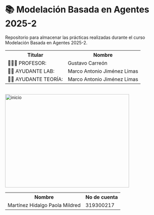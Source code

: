 # 📚 Modelación Basada en Agentes 2025-2

Repositorio para almacenar las prácticas realizadas durante el curso Modelación Basada en Agentes 2025-2.

<table>
    <tr>
        <th>  Títular </th>
        <th> Nombre </th>
    </tr>
    <tr>
        <td>👨🏼‍🏫 PROFESOR: </td>
        <td>Gustavo Carreón</td>
    </tr>
    <tr>
        <td>👦🏻 AYUDANTE LAB: </td>
        <td>Marco Antonio Jiménez Limas</td>
    </tr>
    <tr>
        <td>👦🏻 AYUDANTE TEORÍA: </td>
        <td>Marco Antonio Jiménez Limas</td>
    </tr>

</table>


<br>


<img src="https://media3.giphy.com/media/v1.Y2lkPTc5MGI3NjExNjU4OXVpZGd4YjRvcjRmdXRzcXI0d3VoN2t4YmJ5bWE3aDR5Ymp1ciZlcD12MV9pbnRlcm5hbF9naWZfYnlfaWQmY3Q9Zw/cb2MIvWW4nG4o/giphy.gif" width="400" height="300" alt="inicio">

<br>


<table>
    <tr>
        <th>Nombre</th>
        <th>No de cuenta</th>
    </tr>
    <tr>
        <td>Martínez Hidalgo Paola Mildred</td>
        <td>319300217</td>
    </tr>
</table>



